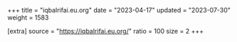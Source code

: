 +++
title = "iqbalrifai.eu.org"
date = "2023-04-17"
updated = "2023-07-30"
weight = 1583

[extra]
source = "https://iqbalrifai.eu.org/"
ratio = 100
size = 2
+++
